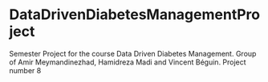 # DataDrivenDiabetesManagementProject
Semester Project for the course Data Driven Diabetes Management. Group of Amir Meymandinezhad, Hamidreza Madi and Vincent Béguin. Project number 8

